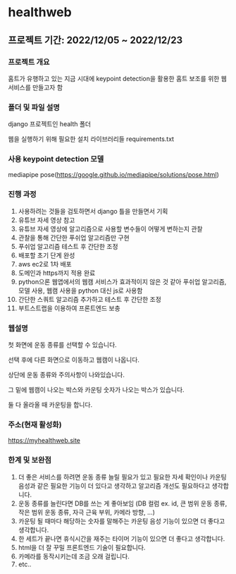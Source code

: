 # healthweb

## 프로젝트 기간: 2022/12/05 ~ 2022/12/23

### 프로젝트 개요
홈트가 유행하고 있는 지금 시대에 keypoint detection을 활용한 홈트 보조를 위한 웹 서비스를 만들고자 함

### 폴더 및 파일 설명
django 프로젝트인 health 폴더

웹을 실행하기 위해 필요한 설치 라이브러리들 requirements.txt

### 사용 keypoint detection 모델
mediapipe pose(https://google.github.io/mediapipe/solutions/pose.html)

### 진행 과정
1. 사용하려는 것들을 검토하면서 django 틀을 만들면서 기획
2. 유튜브 자세 영상 참고
3. 유튜브 자세 영상에 알고리즘으로 사용할 변수들이 어떻게 변하는지 관찰
4. 관찰을 통해 간단한 푸쉬업 알고리즘만 구현
5. 푸쉬업 알고리즘 테스트 후 간단한 조정
6. 배포할 초기 단계 완성
7. aws ec2로 1차 배포
8. 도메인과 https까지 적용 완료
9. python으론 웹앱에서의 웹캠 서비스가 효과적이지 않은 것 같아 푸쉬업 알고리즘, 모델 사용, 웹캠 사용을 python 대신 js로 사용함
10. 간단한 스쿼트 알고리즘 추가하고 테스트 후 간단한 조정
11. 부트스트랩을 이용하여 프론트엔드 보충

### 웹설명
첫 화면에 운동 종류를 선택할 수 있습니다.

선택 후에 다른 화면으로 이동하고 웹캠이 나옵니다.

상단에 운동 종류와 주의사항이 나와있습니다.

그 밑에 웹캠이 나오는 박스와 카운팅 숫자가 나오는 박스가 있습니다.

둘 다 올라올 때 카운팅을 합니다.

### 주소(현재 활성화)
https://myhealthweb.site

### 한계 및 보완점
1. 더 좋은 서비스를 하려면 운동 종류 늘릴 필요가 있고 필요한 자세 확인이나 카운팅 음성과 같은 필요한 기능이 더 있다고 생각하고 알고리즘 개선도 필요하다고 생각합니다.
2. 운동 종류를 늘린다면 DB를 쓰는 게 좋아보임 (DB 컬럼 ex. id, 큰 범위 운동 종류, 작은 범위 운동 종류, 자극 근육 부위, 카메라 방향, ...)
3. 카운팅 될 때마다 해당하는 숫자를 말해주는 카운팅 음성 기능이 있으면 더 좋다고 생각합니다.
4. 한 세트가 끝나면 휴식시간을 재주는 타이머 기능이 있으면 더 좋다고 생각합니다.
5. html을 더 잘 꾸밀 프론트엔드 기술이 필요합니다.
6. 카메라를 동작시키는데 조금 오래 걸립니다.
7. etc..
